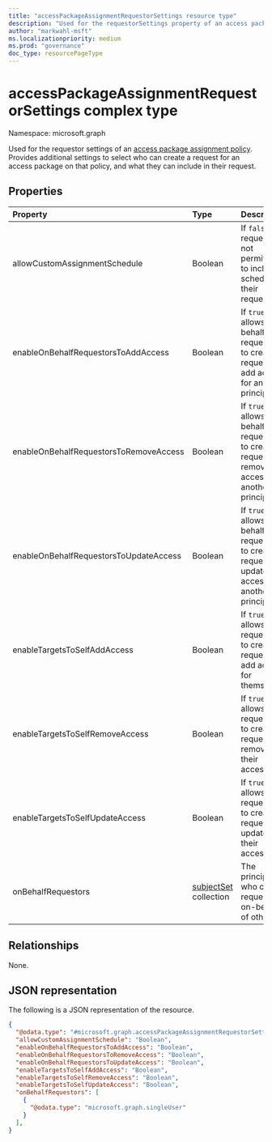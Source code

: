 ```yaml
---
title: "accessPackageAssignmentRequestorSettings resource type"
description: "Used for the requestorSettings property of an access package assignment policy. Provides additional settings to select who can create a request."
author: "markwahl-msft"
ms.localizationpriority: medium
ms.prod: "governance"
doc_type: resourcePageType
---
```

# accessPackageAssignmentRequestorSettings complex type

Namespace: microsoft.graph

Used for the requestor settings of an [access package assignment policy](accesspackageassignmentpolicy.md). Provides additional settings to select who can create a request for an access package on that policy, and what they can include in their request.

## Properties
|Property|Type|Description|
|:---|:---|:---|
|allowCustomAssignmentSchedule|Boolean|If `false`, the requestor is not permitted to include a schedule in their request.|
|enableOnBehalfRequestorsToAddAccess|Boolean|If `true`, allows on-behalf-of requestors to create a request to add access for another principal.|
|enableOnBehalfRequestorsToRemoveAccess|Boolean|If `true`, allows on-behalf-of requestors to create a request to remove access for another principal.|
|enableOnBehalfRequestorsToUpdateAccess|Boolean|If `true`, allows on-behalf-of requestors to create a request to update access for another principal.|
|enableTargetsToSelfAddAccess|Boolean|If `true`, allows requestors to create a request to add access for themselves.|
|enableTargetsToSelfRemoveAccess|Boolean|If `true`, allows requestors to create a request to remove their access.|
|enableTargetsToSelfUpdateAccess|Boolean|If `true`, allows requestors to create a request to update their access.|
|onBehalfRequestors|[subjectSet](../resources/subjectset.md) collection|The principals who can request on-behalf-of others.|

## Relationships
None.
## JSON representation
The following is a JSON representation of the resource.
<!-- {
  "blockType": "resource",
  "@odata.type": "microsoft.graph.accessPackageAssignmentRequestorSettings"
}
-->
``` json
{
  "@odata.type": "#microsoft.graph.accessPackageAssignmentRequestorSettings",
  "allowCustomAssignmentSchedule": "Boolean",
  "enableOnBehalfRequestorsToAddAccess": "Boolean",
  "enableOnBehalfRequestorsToRemoveAccess": "Boolean",
  "enableOnBehalfRequestorsToUpdateAccess": "Boolean",
  "enableTargetsToSelfAddAccess": "Boolean",
  "enableTargetsToSelfRemoveAccess": "Boolean",
  "enableTargetsToSelfUpdateAccess": "Boolean",
  "onBehalfRequestors": [
    {
      "@odata.type": "microsoft.graph.singleUser"
    }
  ],
}
```


